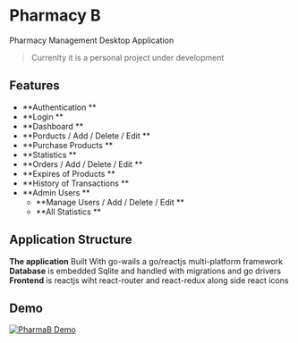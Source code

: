 # Pharmacy B

Pharmacy Management Desktop Application

> Currenlty it is a personal project under development

## Features

- **Authentication **
- **Login **
- **Dashboard **
- **Porducts / Add / Delete / Edit **
- **Purchase Products **
- **Statistics **
- **Orders / Add / Delete / Edit **
- **Expires of Products **
- **History of Transactions **
- **Admin Users **
  - **Manage Users / Add / Delete / Edit **
  - **All Statistics **

## Application Structure

**The application** Built With go-wails a go/reactjs multi-platform framework
**Database** is embedded Sqlite and handled with migrations and go drivers
**Frontend** is reactjs wiht react-router and react-redux along side react icons

## Demo

[![PharmaB Demo](https://img.youtube.com/vi/WE16-nGkzA0/default.jpg)](https://youtu.be/WE16-nGkzA0)
